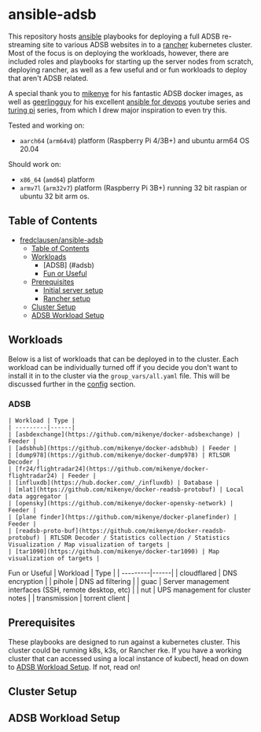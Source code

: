 # ansible-adsb
 
This repository hosts [ansible](https://www.ansible.com) playbooks for deploying a full ADSB re-streaming site to various ADSB websites in to a [rancher](https://rancher.com) kubernetes cluster. Most of the focus is on deploying the workloads, however, there are included roles and playbooks for starting up the server nodes from scratch, deploying rancher, as well as a few useful and or fun workloads to deploy that aren't ADSB related.

A special thank you to [mikenye](https://github.com/mikenye) for his fantastic ADSB docker images, as well as [geerlingguy](https://github.com/geerlingguy) for his excellent [ansible for devops](https://github.com/geerlingguy/ansible-for-devops) youtube series and [turing pi](https://github.com/geerlingguy/turing-pi-cluster) series, from which I drew major inspiration to even try this.

Tested and working on:

* `aarch64` (`arm64v8`) platform (Raspberry Pi 4/3B+) and ubuntu arm64 OS 20.04

Should work on:

* `x86_64` (`amd64`) platform
* `armv7l` (`arm32v7`) platform (Raspberry Pi 3B+) running 32 bit raspian or ubuntu 32 bit arm os.

## Table of Contents

* [fredclausen/ansible-adsb](#ansible-adsb)
  * [Table of Contents](#table-of-contents)
  * [Workloads](#workloads)
    * [ADSB] (#adsb)
    * [Fun or Useful](#fun-or-useful)
  * [Prerequisites](#prerequisites)
    * [Initial server setup](#initial-server-setup)
    * [Rancher setup](#rancher-setup)
  * [Cluster Setup](#cluster-setup)
  * [ADSB Workload Setup](#adsb-workload-setup)

## Workloads

Below is a list of workloads that can be deployed in to the cluster. Each workload can be individually turned off if you decide you don't want to install it in to the cluster via the `group_vars/all.yaml` file. This will be discussed further in the [config](#config) section.

### ADSB

    | Workload | Type |
    | ---------|------|
    | [asbdexchange](https://github.com/mikenye/docker-adsbexchange) | Feeder |
    | [adsbhub](https://github.com/mikenye/docker-adsbhub) | Feeder |
    | [dump978](https://github.com/mikenye/docker-dump978) | RTLSDR Decoder |
    | [fr24/flightradar24](https://github.com/mikenye/docker-flightradar24) | Feeder |
    | [influxdb](https://hub.docker.com/_/influxdb) | Database |
    | [mlat](https://github.com/mikenye/docker-readsb-protobuf) | Local data aggregator |
    | [opensky](https://github.com/mikenye/docker-opensky-network) | Feeder |
    | [plane finder](https://github.com/mikenye/docker-planefinder) | Feeder |
    | [readsb-proto-buf](https://github.com/mikenye/docker-readsb-protobuf) | RTLSDR Decoder / Statistics collection / Statistics Visualization / Map visualization of targets |
    | [tar1090](https://github.com/mikenye/docker-tar1090) | Map visualization of targets |

   Fun or Useful
      | Workload | Type |
      | ---------|------|
      | cloudflared | DNS encryption |
      | pihole | DNS ad filtering |
      | guac | Server management interfaces (SSH, remote desktop, etc) |
      | nut | UPS management for cluster notes |
      | transmission | torrent client |

## Prerequisites

These playbooks are designed to run against a kubernetes cluster. This cluster could be running k8s, k3s, or Rancher rke. If you have a working cluster that can accessed using a local instance of kubectl, head on down to [ADSB Workload Setup](#adsb-workload-setup). If not, read on!



## Cluster Setup

## ADSB Workload Setup